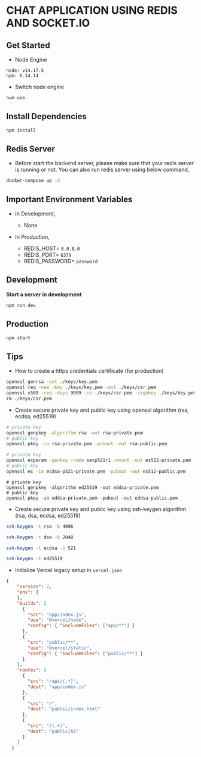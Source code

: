 # CHAT APPLICATION USING REDIS AND SOCKET.IO

## Get Started

- Node Engine

```
node: v14.17.5
npm: 6.14.14
```

- Switch node engine

```sh
nvm use
```

## Install Dependencies

```sh
npm install
```

## Redis Server

- Before start the backend server, please make sure that your redis server is running or not. You can also run redis server using below command,

```sh
docker-compose up -d
```

## Important Environment Variables
- In Development,
    - None

- In Production,
    - REDIS_HOST= `0.0.0.0`
    - REDIS_PORT= `6379`
    - REDIS_PASSWORD= `password`

## Development

**Start a server in development** 

```sh
npm run dev
```

## Production

```sh
npm start
```

## Tips

- How to create a https credentials certificate (for production)
```sh
openssl genrsa -out ./keys/key.pem
openssl req -new -key ./keys/key.pem -out ./keys/csr.pem
openssl x509 -req -days 9999 -in ./keys/csr.pem -signkey ./keys/key.pem -out ./keys/cert.pem
rm ./keys/csr.pem
```

- Create secure private key and public key using openssl algorithm (rsa, ecdsa, ed25519)
```sh
# private key
openssl genpkey -algorithm rsa -out rsa-private.pem
# public key
openssl pkey -in rsa-private.pem -pubout -out rsa-public.pem
```
```sh
# private key
openssl ecparam -genkey -name secp521r1 -noout -out es512-private.pem
# public key
openssl ec -in ecdsa-p521-private.pem -pubout -out es512-public.pem
```
```
# private key
openssl genpkey -algorithm ed25519 -out eddsa-private.pem
# public key
openssl pkey -in eddsa-private.pem -pubout -out eddsa-public.pem
```

- Create secure private key and public key using ssh-keygen algorithm (rsa, dsa, ecdsa, ed25519)
```sh
ssh-keygen -t rsa -b 4096
```
```sh
ssh-keygen -t dsa -b 2048
```
```sh
ssh-keygen -t ecdsa -b 521 
```
```sh
ssh-keygen -t ed25519
```

- Initialize Vercel legacy setup in `vercel.json`
```json
{
    "version": 2,
    "env": {
    },
    "builds": [
      {
        "src": "app/index.js",
        "use": "@vercel/node",
        "config": { "includeFiles": ["app/**"] }
      },
      {
        "src": "public/**",
        "use": "@vercel/static",
        "config": { "includeFiles": ["public/**"] }
      }
    ],
    "routes": [
      {
        "src": "/api/(.*)",
        "dest": "app/index.js"
      },
      {
        "src": "/",
        "dest": "public/index.html"
      },
      {
        "src": "/(.+)",
        "dest": "public/$1"
      }
    ]
  }
```
